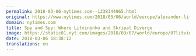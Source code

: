 ```yaml
---
permalink: 2018-03-06-nytimes.com--1238344965.html
original: https://www.nytimes.com/2018/03/06/world/europe/alexander-litvinenko-sergei-skripal.html?partner=rss&amp;emc=rss
domain: nytimes.com
title: Spy and Spy: Where Litvinenko and Skripal Diverge
image: https://static01.nyt.com/images/2018/03/07/world/europe/07litvinienko/07litvinienko-mediumThreeByTwo440.jpg
date: 2018-03-06 18:38:12
translations: en
---
```


